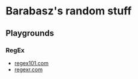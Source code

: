 # Barabasz's random stuff

## Playgrounds

### RegEx

- [regex101.com](https://regex101.com/)
- [regexr.com](https://regexr.com/)